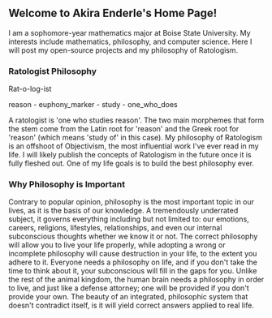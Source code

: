 ## Welcome to Akira Enderle's Home Page!
I am a sophomore-year mathematics major at Boise State University. My interests include mathematics, philosophy, and computer science. Here I will post my open-source projects and my philosophy of Ratologism.

### Ratologist Philosophy

Rat-o-log-ist

reason - euphony_marker - study - one_who_does

A ratologist is 'one who studies reason'. The two main morphemes that form the stem come from the Latin root for 'reason' and the Greek root for 'reason' (which means 'study of' in this case). My philosophy of Ratologism is an offshoot of Objectivism, the most influential work I've ever read in my life. I will likely publish the concepts of Ratologism in the future once it is fully fleshed out. One of my life goals is to build the best philosophy ever.

### Why Philosophy is Important
Contrary to popular opinion, philosophy is the most important topic in our lives, as it is the basis of our knowledge. A tremendously underrated subject, it governs everything including but not limited to: our emotions, careers, religions, lifestyles, relationships, and even our internal subconscious thoughts whether we know it or not. The correct philosophy will allow you to live your life properly, while adopting a wrong or incomplete philosophy will cause destruction in your life, to the extent you adhere to it. Everyone needs a philosophy on life, and if you don't take the time to think about it, your subconscious will fill in the gaps for you. Unlike the rest of the animal kingdom, the human brain needs a philosophy in order to live, and just like a defense attorney; one will be provided if you don't provide your own. The beauty of an integrated, philosophic system that doesn't contradict itself, is it will yield correct answers applied to real life.
